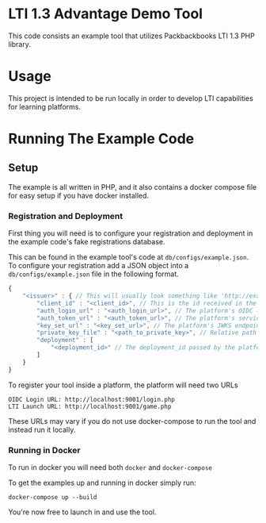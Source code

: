# LTI 1.3 Advantage Demo Tool

This code consists an example tool that utilizes Packbackbooks LTI 1.3 PHP library.

# Usage

This project is intended to be run locally in order to develop LTI capabilities for learning platforms.

# Running The Example Code

## Setup

The example is all written in PHP, and it also contains a docker compose file for easy setup if you have docker installed.

### Registration and Deployment

First thing you will need is to configure your registration and deployment in the example code's fake registrations database.

This can be found in the example tool's code at `db/configs/example.json`.
To configure your registration add a JSON object into a `db/configs/example.json` file in the following format.

```javascript
{
    "<issuer>" : { // This will usually look something like 'http://example.com'
        "client_id" : "<client_id>", // This is the id received in the 'aud' during a launch
        "auth_login_url" : "<auth_login_url>", // The platform's OIDC login endpoint
        "auth_token_url" : "<auth_token_url>", // The platform's service authorization endpoint
        "key_set_url" : "<key_set_url>", // The platform's JWKS endpoint
        "private_key_file" : "<path_to_private_key>", // Relative path to the tool's private key
        "deployment" : [
            "<deployment_id>" // The deployment_id passed by the platform during launch
        ]
    }
}
```

To register your tool inside a platform, the platform will need two URLs

```
OIDC Login URL: http://localhost:9001/login.php
LTI Launch URL: http://localhost:9001/game.php
```

These URLs may vary if you do not use docker-compose to run the tool and instead run it locally.

### Running in Docker

To run in docker you will need both `docker` and `docker-compose`

To get the examples up and running in docker simply run:

```
docker-compose up --build
```

You're now free to launch in and use the tool.
